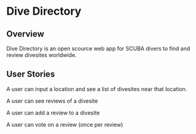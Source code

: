 # Dive Directory

## Overview

Dive Directory is an open scource web app for SCUBA divers to find and review divesites worldwide. 

## User Stories
 A user can input a location and see a list of divesites near that location. 

 A user can see reviews of a divesite

 A user can add a review to a divesite

 A user can vote on a review (once per review)
